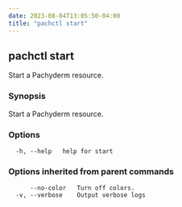 ```yaml
---
date: 2023-08-04T13:05:50-04:00
title: "pachctl start"
---
```


## pachctl start

Start a Pachyderm resource.

### Synopsis

Start a Pachyderm resource.

### Options

```
  -h, --help   help for start
```

### Options inherited from parent commands

```
      --no-color   Turn off colors.
  -v, --verbose    Output verbose logs
```

